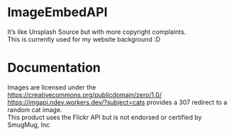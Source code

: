 # ImageEmbedAPI
It’s like Unsplash Source but with more copyright complaints.  
This is currently used for my website background :D
# Documentation
Images are licensed under the https://creativecommons.org/publicdomain/zero/1.0/  
https://imgapi.ndev.workers.dev/?subject=cats provides a 307 redirect to a random cat image.  
This product uses the Flickr API but is not endorsed or certified by SmugMug, Inc
